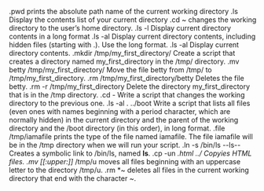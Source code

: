 .pwd prints the absolute path name of the current working directory
.ls Display the contents list of your current directory
.cd ~ changes the working directory to the user’s home directory.
.ls -l Display current directory contents in a long format
.ls -al Display current directory contents, including hidden files (starting with .). Use the long format.
.ls -al Display current directory contents.
.mkdir /tmp/my_first_directory/ Create a script that creates a directory named my_first_directory in the /tmp/ directory.
.mv betty /tmp/my_first_directory/ Move the file betty from /tmp/ to /tmp/my_first_directory.
.rm /tmp/my_first_directory/betty Deletes the file betty.
.rm -r /tmp/my_first_directory Delete the directory my_first_directory that is in the /tmp directory.
.cd - Write a script that changes the working directory to the previous one.
.ls -al . ../boot Write a script that lists all files (even ones with names beginning with a period character, which are normally hidden) in the current directory and the parent of the working directory and the /boot directory (in this order), in long format.
.file /tmp/iamafile prints the type of the file named iamafile. The file iamafile will be in the /tmp directory when we will run your script.
.ln -s /bin/ls --ls-- Creates a symbolic link to /bin/ls, named __ls__. 
.cp -un *.html ../ Copyies HTML files.
.mv [[:upper:]]* /tmp/u moves all files beginning with an uppercase letter to the directory /tmp/u.
.rm *~ deletes all files in the current working directory that end with the character ~. 
